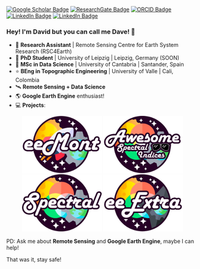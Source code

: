 [![Google Scholar Badge](https://img.shields.io/badge/Google-Scholar-red)](https://scholar.google.com/citations?user=-wTpOdsAAAAJ&hl=es&oi=ao)
[![ResearchGate Badge](https://img.shields.io/badge/Research-Gate-brightgreen)](https://www.researchgate.net/profile/David_Loaiza2)
[![ORCID Badge](https://img.shields.io/badge/ORCID-iD-green)](https://orcid.org/0000-0002-9010-3286)
[![LinkedIn Badge](https://img.shields.io/badge/Linked-In-blue)](https://www.linkedin.com/in/david-montero-loaiza/)
[![LinkedIn Badge](https://img.shields.io/twitter/follow/dmlmont?style=social)](https://twitter.com/dmlmont)

### Hey! I'm David but you can call me Dave! 👋

- 🏢 **Research Assistant** | Remote Sensing Centre for Earth System Research (RSC4Earth)
- 💫 **PhD Student** | University of Leipzig | Leipzig, Germany (SOON)
- 🌟 **MSc in Data Science** | University of Cantabria | Santander, Spain
- ⭐ **BEng in Topographic Engineering** | University of Valle | Cali, Colombia
- 🛰️ **Remote Sensing + Data Science**
- 🌎 **Google Earth Engine** enthusiast!
- 💻 **Projects**:

<p align="center">
  <a href="https://github.com/davemlz/eemont"><img src="https://raw.githubusercontent.com/davemlz/davemlz/main/eemont.png" height="150px"/></a>
  <a href="https://github.com/davemlz/awesome-ee-spectral-indices"><img src="https://raw.githubusercontent.com/davemlz/davemlz/main/AwesomeSpectralIndices.png" height="150px"/></a>
  <a href="https://github.com/davemlz/spectral"><img src="https://raw.githubusercontent.com/davemlz/davemlz/main/spectral.png" height="150px"/></a>
  <a href="https://github.com/r-earthengine/ee_extra"><img src="https://raw.githubusercontent.com/davemlz/davemlz/main/eeExtra.png" height="150px"/></a> 
</p>

PD: Ask me about **Remote Sensing** and **Google Earth Engine**, maybe I can help!

That was it, stay safe!
